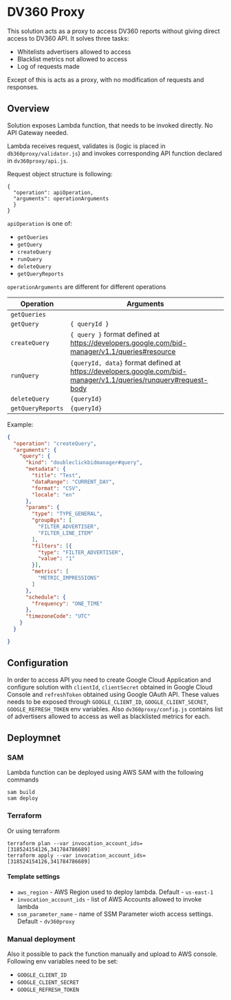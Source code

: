 # DV360 Proxy

This solution acts as a proxy to access DV360 reports without giving direct access to DV360 API.
It solves three tasks:
- Whitelists advertisers allowed to access
- Blacklist metrics not allowed to access
- Log of requests made

Except of this is acts as a proxy, with no modification of requests and responses.


## Overview

Solution exposes Lambda function, that needs to be invoked directly. No API Gateway needed.

Lambda receives request, validates is (logic is placed in `db360proxy/validator.js`) and invokes corresponding API function declared in `dv360proxy/api.js`.

Request object structure is following:

```
{
  "operation": apiOperation,
  "arguments": operationArguments
  }
}
```

`apiOperation` is one of:
* `getQueries`
* `getQuery`
* `createQuery`
* `runQuery`
* `deleteQuery`
* `getQueryReports`

`operationArguments` are different for different operations

| Operation     | Arguments           |
| ------------- |-------------|
| `getQueries`      |  |
| `getQuery`      | `{ queryId }`      |
| `createQuery` | `{ query }` format defined at https://developers.google.com/bid-manager/v1.1/queries#resource      |
| `runQuery` | `{queryId, data}` format defined at https://developers.google.com/bid-manager/v1.1/queries/runquery#request-body      |
| `deleteQuery` | `{queryId}` |
| `getQueryReports` | `{queryId}` |

Example:
```json
{
  "operation": "createQuery",
  "arguments": {
    "query": {
      "kind": "doubleclickbidmanager#query",
      "metadata": {
        "title": "Test",
        "dataRange": "CURRENT_DAY",
        "format": "CSV",
        "locale": "en"
      },
      "params": {
        "type": "TYPE_GENERAL",
        "groupBys": [
          "FILTER_ADVERTISER",
          "FILTER_LINE_ITEM"
        ],
        "filters": [{
          "type": "FILTER_ADVERTISER",
          "value": "1"
        }],
        "metrics": [
          "METRIC_IMPRESSIONS"
        ]
      },
      "schedule": {
        "frequency": "ONE_TIME"
      },
      "timezoneCode": "UTC"
    }
  }

}
```


## Configuration

In order to access API you need to create Google Cloud Application and configure solution with `clientId`, `clientSecret` obtained in Google Cloud Console and `refreshToken` obtained using Google OAuth API. These values needs to be exposed through  `GOOGLE_CLIENT_ID`, `GOOGLE_CLIENT_SECRET`, `GOOGLE_REFRESH_TOKEN` env variables. Also `dv360proxy/config.js` contains list of advertisers allowed to access as well as blacklisted metrics for each.


## Deploymnet

### SAM

Lambda function can be deployed using AWS SAM with the following commands

```
sam build
sam deploy
```

### Terraform

Or using terraform

```
terraform plan --var invocation_account_ids=[318524154126,341784786689]
terraform apply --var invocation_account_ids=[318524154126,341784786689]
```

#### Template settings

- `aws_region`              - AWS Region used to deploy lambda. Default - `us-east-1`
- `invocation_account_ids`  - list of AWS Accounts allowed to invoke lambda
- `ssm_parameter_name`      - name of SSM Parameter wioth access settings. Default - `dv360proxy`

### Manual deployment

Also it possible to pack the function manually and upload to AWS console. Following env variables need to be set:

* `GOOGLE_CLIENT_ID`
* `GOOGLE_CLIENT_SECRET`
* `GOOGLE_REFRESH_TOKEN`

